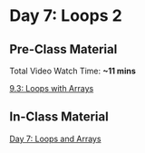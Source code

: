 # Day 7: Loops 2

## Pre-Class Material

Total Video Watch Time: **~11 mins**

[9.3: Loops with Arrays](../../9-arrays-and-iteration/9.3-loops-with-arrays.md)

## In-Class Material

[Day 7: Loops and Arrays](../../in-class-exercises/day-7-arrays-and-loops.md)


